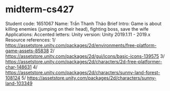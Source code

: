 # midterm-cs427
Student code: 1651067
Name: Trần Thanh Thảo
Brief Intro: Game is about killing enemies (jumping on their head), fighting boss, save the wife
Applications:
Accented letters:
Unity version: Unity 2019.1.11 - 2019.x
Resource references:
  1/ https://assetstore.unity.com/packages/2d/environments/free-platform-game-assets-85838
  2/ https://assetstore.unity.com/packages/2d/gui/icons/basic-icons-139575
  3/ https://assetstore.unity.com/packages/2d/characters/2d-free-platformer-char-148631
  4/ https://assetstore.unity.com/packages/2d/characters/sunny-land-forest-108124
  5/ https://assetstore.unity.com/packages/2d/characters/sunny-land-103349
